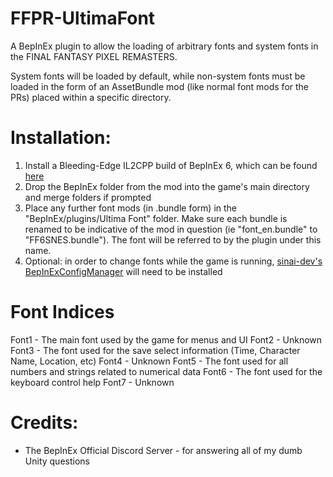 # FFPR-UltimaFont
A BepInEx plugin to allow the loading of arbitrary fonts and system fonts in the FINAL FANTASY PIXEL REMASTERS. 

System fonts will be loaded by default, while non-system fonts must be loaded in the form of an AssetBundle mod (like normal font mods for the PRs) placed within a specific directory.


# Installation:
1. Install a Bleeding-Edge IL2CPP build of BepInEx 6, which can be found [here](https://builds.bepis.io/projects/bepinex_be)
2. Drop the BepInEx folder from the mod into the game's main directory and merge folders if prompted
3. Place any further font mods (in .bundle form) in the "BepInEx/plugins/Ultima Font" folder. Make sure each bundle is renamed to be indicative of the mod in question (ie "font_en.bundle" to "FF6SNES.bundle"). The font will be referred to by the plugin under this name.
4. Optional: in order to change fonts while the game is running, [sinai-dev's BepInExConfigManager](https://github.com/sinai-dev/BepInExConfigManager) will need to be installed

# Font Indices
Font1 - The main font used by the game for menus and UI
Font2 - Unknown
Font3 - The font used for the save select information (Time, Character Name, Location, etc)
Font4 - Unknown
Font5 - The font used for all numbers and strings related to numerical data
Font6 - The font used for the keyboard control help
Font7 - Unknown

# Credits:
* The BepInEx Official Discord Server - for answering all of my dumb Unity questions
